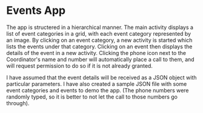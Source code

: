 # Events App

The app is structered in a hierarchical manner. The main activity displays a list of event categories in a grid, with each event category represented by an image. By clicking on an event category, a new activity is started which lists the events under that category. Clicking on an event then displays the details of the event in a new activity. Clicking the phone icon next to the Coordinator's name and number will automatically place a call to them, and will request permission to do so if it is not already granted.

I have assumed that the event details will be received as a JSON object with particular parameters. I have also created a sample JSON file with some event categories and events to demo the app. (The phone numbers were randomly typed, so it is better to not let the call to those numbers go through).
